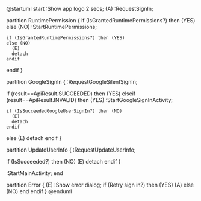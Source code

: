 @startuml
start
:Show app logo 2 secs;
(A)
:RequestSignIn;

partition RuntimePermission {
  if (IsGrantedRuntimePermissions?) then (YES)
  else (NO)
    :StartRuntimePermissions;

    if (IsGrantedRuntimePermissions?) then (YES)
    else (NO)
      (E)
      detach
    endif
  endif
}

partition GoogleSignIn {
  :RequestGoogleSilentSignIn;

  if (result==ApiResult.SUCCEEDED) then (YES)
  elseif (result==ApiResult.INVALID) then (YES)
    :StartGoogleSignInActivity;

    if (IsSucceededGoogleUserSignIn?) then (NO)
      (E)
      detach
    endif
  else
    (E)
    detach
  endif
}

partition UpdateUserInfo {
  :RequestUpdateUserInfo;

  if (IsSucceeded?) then (NO)
    (E)
    detach
  endif
}

:StartMainActivity;
end

partition Error {
  (E)
  :Show error dialog;
  if (Retry sign in?) then (YES)
    (A)
  else (NO)
    end
  endif
}
@enduml